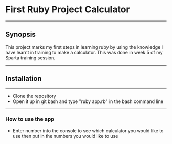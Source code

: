 # First Ruby Project Calculator
------
## Synopsis

This project marks my first steps in learning ruby by using the knowledge I have learnt in training to make a calculator. This was done in week 5 of my Sparta training session.

------

## Installation
------

- Clone the repository
- Open it up in git bash and type "ruby app.rb" in the bash command line
------
### How to use the app

- Enter number into the console to see which calculator you would like to use then put in the numbers you would like to use
